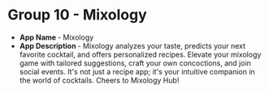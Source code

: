 # Group 10 - Mixology

- <b>App Name </b> - Mixology
- <b>App Description </b> - 
Mixology analyzes your taste, predicts your next favorite cocktail, and offers personalized recipes. Elevate your mixology game with tailored suggestions, craft your own concoctions, and join social events. It's not just a recipe app; it's your intuitive companion in the world of cocktails. Cheers to Mixology Hub!
